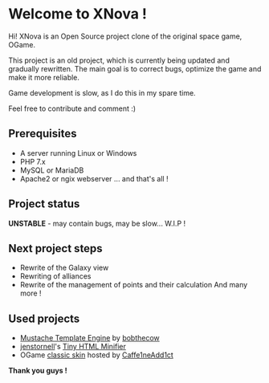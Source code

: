 # Welcome to XNova !
Hi! XNova is an Open Source project clone of the original space game, OGame.

This project is an old project, which is currently being updated and gradually rewritten. The main goal is to correct bugs, optimize the game and make it more reliable.

Game development is slow, as I do this in my spare time.

Feel free to contribute and comment :)

## Prerequisites

 - A server running Linux or Windows
 - PHP 7.x
 - MySQL or MariaDB
 - Apache2 or ngix webserver
 ... and that's all !

 ## Project status
 **UNSTABLE** - may contain bugs, may be slow... W.I.P !
 
 ## Next project steps
 - Rewrite of the Galaxy view
 - Rewriting of alliances
 - Rewrite of the management of points and their calculation
 And many more ! 

 ## Used projects
  - [Mustache Template Engine](https://github.com/bobthecow/mustache.php) by [bobthecow](https://github.com/bobthecow)
  - [jenstornell](https://github.com/jenstornell)'s [Tiny HTML Minifier](https://github.com/jenstornell/tiny-html-minifier)
  - OGame [classic skin](https://github.com/Caffe1neAdd1ct/ogame-origin-epic-blue) hosted by [Caffe1neAdd1ct](https://github.com/Caffe1neAdd1ct/)
  
**Thank you guys !** 
